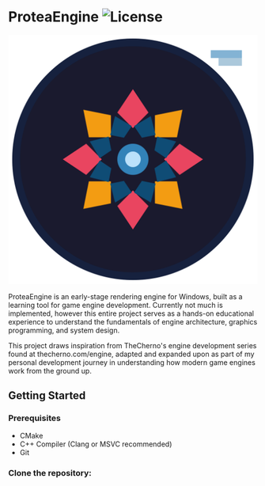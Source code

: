 # ProteaEngine ![License](https://img.shields.io/badge/license-Apache%202.0-blue)

![ProteaEngine](/Resources/Documentation/Protea_Engine_Logo_2160.png?raw=true "ProteaEngine")

ProteaEngine is an early-stage rendering engine for Windows, built as a learning tool for game engine development.
Currently not much is implemented, however this entire project serves as a hands-on educational experience to understand
the fundamentals of engine architecture, graphics programming, and system design.

This project draws inspiration from TheCherno's engine development series found at thecherno.com/engine, adapted and
expanded upon as part of my personal development journey in understanding how modern game engines work from the ground
up.

## Getting Started

### Prerequisites

- CMake
- C++ Compiler (Clang or MSVC recommended)
- Git

### Clone the repository: